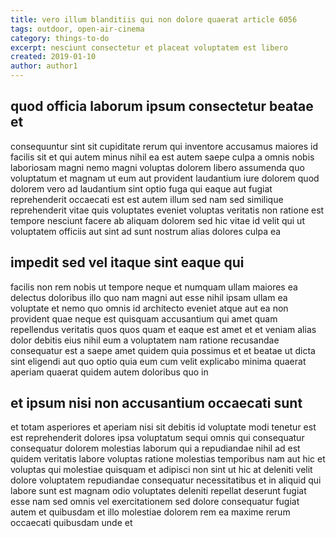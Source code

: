 ```yaml
---
title: vero illum blanditiis qui non dolore quaerat article 6056
tags: outdoor, open-air-cinema
category: things-to-do
excerpt: nesciunt consectetur et placeat voluptatem est libero
created: 2019-01-10
author: author1
---
```


## quod officia laborum ipsum consectetur beatae et

consequuntur sint sit cupiditate rerum qui inventore accusamus maiores id facilis sit et qui autem minus nihil ea est autem saepe culpa a omnis nobis laboriosam magni nemo magni voluptas dolorem libero assumenda quo voluptatum et magnam ut eum aut provident laudantium iure dolorem quod dolorem vero ad laudantium sint optio fuga qui eaque aut fugiat reprehenderit occaecati est est autem illum sed nam sed similique reprehenderit vitae quis voluptates eveniet voluptas veritatis non ratione est tempore nesciunt facere ab aliquam dolorem sed hic vitae id velit qui ut voluptatem officiis aut sint ad sunt nostrum alias dolores culpa ea

## impedit sed vel itaque sint eaque qui

facilis non rem nobis ut tempore neque et numquam ullam maiores ea delectus doloribus illo quo nam magni aut esse nihil ipsam ullam ea voluptate et nemo quo omnis id architecto eveniet atque aut ea non provident quae neque est quisquam accusantium qui amet quam repellendus veritatis quos quos quam et eaque est amet et et veniam alias dolor debitis eius nihil eum a voluptatem nam ratione recusandae consequatur est a saepe amet quidem quia possimus et et beatae ut dicta sint eligendi aut quo optio quia eum cum velit explicabo minima quaerat aperiam quaerat quidem autem doloribus quo in

## et ipsum nisi non accusantium occaecati sunt

et totam asperiores et aperiam nisi sit debitis id voluptate modi tenetur est est reprehenderit dolores ipsa voluptatum sequi omnis qui consequatur consequatur dolorem molestias laborum qui a repudiandae nihil ad est quidem veritatis labore voluptas ratione molestias temporibus nam aut hic et voluptas qui molestiae quisquam et adipisci non sint ut hic at deleniti velit dolore voluptatem repudiandae consequatur necessitatibus et in aliquid qui labore sunt est magnam odio voluptates deleniti repellat deserunt fugiat esse nam sed omnis vel exercitationem sed dolore consequatur fugiat autem et quibusdam et illo molestiae dolorem rem ea maxime rerum occaecati quibusdam unde et
